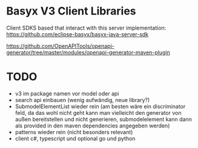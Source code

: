 # Basyx V3 Client Libraries

Client SDKS based that interact with this server implementation: https://github.com/eclipse-basyx/basyx-java-server-sdk


https://github.com/OpenAPITools/openapi-generator/tree/master/modules/openapi-generator-maven-plugin


# TODO 

- v3 im package namen vor model oder api
- search api einbauen (wenig aufwändig, neue library?)
- SubmodelElementList wieder rein (am besten wäre ein discriminator feld, da das wohl nicht geht kann man vielleicht den generator von außen bereitstellen und nicht generieren, submodelelement kann dann als provided in den maven dependencies angegeben werden)
- patterns wieder rein (nicht besonders relevant)
- client c#, typescript und optional go und python